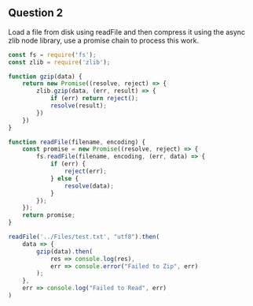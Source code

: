 ## Question 2

Load a file from disk using readFile and then compress it using the async zlib
node library, use a promise chain to process this work.

```js
const fs = require('fs');
const zlib = require('zlib');

function gzip(data) {
    return new Promise((resolve, reject) => {
        zlib.gzip(data, (err, result) => {
            if (err) return reject();
            resolve(result);
        })
    })
}

function readFile(filename, encoding) {
    const promise = new Promise((resolve, reject) => {
        fs.readFile(filename, encoding, (err, data) => {
            if (err) {
                reject(err);
            } else {
                resolve(data);
            }
        });
    });
    return promise;
}

readFile('../Files/test.txt', "utf8").then(
    data => {
        gzip(data).then(
            res => console.log(res),
            err => console.error("Failed to Zip", err)
        );
    },
    err => console.log("Failed to Read", err)
)
```